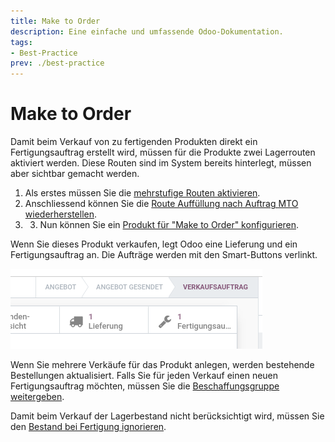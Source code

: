 ```yaml
---
title: Make to Order
description: Eine einfache und umfassende Odoo-Dokumentation.
tags:
- Best-Practice
prev: ./best-practice
---
```

# Make to Order

Damit beim Verkauf von zu fertigenden Produkten direkt ein Fertigungsauftrag erstellt wird, müssen für die Produkte zwei Lagerrouten aktiviert werden. Diese Routen sind im System bereits hinterlegt, müssen aber sichtbar gemacht werden.

1. Als erstes müssen Sie die [mehrstufige Routen aktivieren](Stock.md#Mehrstufige%20Routen%20aktivieren).
2. Anschliessend können Sie die [Route Auffüllung nach Auftrag MTO wiederherstellen](Stock%20Operations.md#Route%20Auffüllung%20nach%20Auftrag%20MTO%20wiederherstellen).
3. 3. Nun können Sie ein [Produkt für "Make to Order" konfigurieren](Stock.md#Produkt%20für%20"Make%20to%20Order"%20konfigurieren).

Wenn Sie dieses Produkt verkaufen, legt Odoo eine Lieferung und ein Fertigungsauftrag an. Die Aufträge werden mit den Smart-Buttons verlinkt.

![](attachments/Best%20Practice%20Make%20To%20Order%20Smart-Links.png)

Wenn Sie mehrere Verkäufe für das Produkt anlegen, werden bestehende Bestellungen aktualisiert. Falls Sie für jeden Verkauf einen neuen Fertigungsauftrag möchten, müssen Sie die [Beschaffungsgruppe weitergeben](Stock%20Operations.md#Beschaffungsgruppe%20weitergeben).

Damit beim Verkauf der Lagerbestand nicht berücksichtigt wird, müssen Sie den [Bestand bei Fertigung ignorieren](Stock%20Operations.md#Bestand%20bei%20Fertigung%20ignorieren).